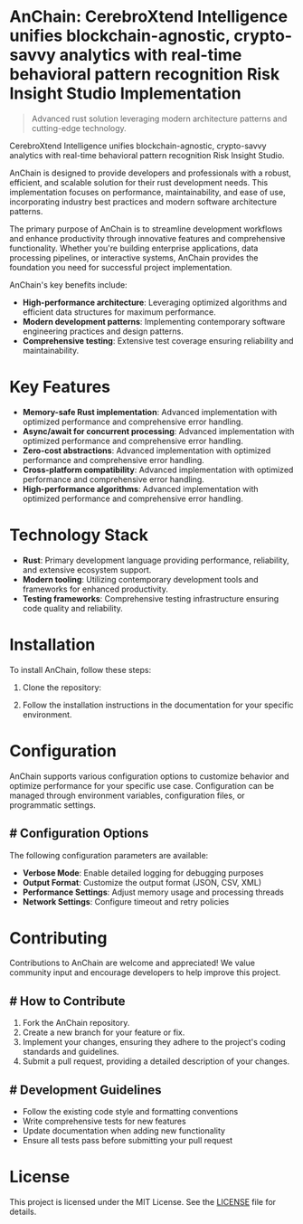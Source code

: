 <!-- fallback_AnChain_20250803030455_41972 -->

# AnChain: CerebroXtend Intelligence unifies blockchain-agnostic, crypto-savvy analytics with real-time behavioral pattern recognition Risk Insight Studio Implementation
> Advanced rust solution leveraging modern architecture patterns and cutting-edge technology.

CerebroXtend Intelligence unifies blockchain-agnostic, crypto-savvy analytics with real-time behavioral pattern recognition Risk Insight Studio.

AnChain is designed to provide developers and professionals with a robust, efficient, and scalable solution for their rust development needs. This implementation focuses on performance, maintainability, and ease of use, incorporating industry best practices and modern software architecture patterns.

The primary purpose of AnChain is to streamline development workflows and enhance productivity through innovative features and comprehensive functionality. Whether you're building enterprise applications, data processing pipelines, or interactive systems, AnChain provides the foundation you need for successful project implementation.

AnChain's key benefits include:

* **High-performance architecture**: Leveraging optimized algorithms and efficient data structures for maximum performance.
* **Modern development patterns**: Implementing contemporary software engineering practices and design patterns.
* **Comprehensive testing**: Extensive test coverage ensuring reliability and maintainability.

# Key Features

* **Memory-safe Rust implementation**: Advanced implementation with optimized performance and comprehensive error handling.
* **Async/await for concurrent processing**: Advanced implementation with optimized performance and comprehensive error handling.
* **Zero-cost abstractions**: Advanced implementation with optimized performance and comprehensive error handling.
* **Cross-platform compatibility**: Advanced implementation with optimized performance and comprehensive error handling.
* **High-performance algorithms**: Advanced implementation with optimized performance and comprehensive error handling.

# Technology Stack

* **Rust**: Primary development language providing performance, reliability, and extensive ecosystem support.
* **Modern tooling**: Utilizing contemporary development tools and frameworks for enhanced productivity.
* **Testing frameworks**: Comprehensive testing infrastructure ensuring code quality and reliability.

# Installation

To install AnChain, follow these steps:

1. Clone the repository:


2. Follow the installation instructions in the documentation for your specific environment.

# Configuration

AnChain supports various configuration options to customize behavior and optimize performance for your specific use case. Configuration can be managed through environment variables, configuration files, or programmatic settings.

## # Configuration Options

The following configuration parameters are available:

* **Verbose Mode**: Enable detailed logging for debugging purposes
* **Output Format**: Customize the output format (JSON, CSV, XML)
* **Performance Settings**: Adjust memory usage and processing threads
* **Network Settings**: Configure timeout and retry policies

# Contributing

Contributions to AnChain are welcome and appreciated! We value community input and encourage developers to help improve this project.

## # How to Contribute

1. Fork the AnChain repository.
2. Create a new branch for your feature or fix.
3. Implement your changes, ensuring they adhere to the project's coding standards and guidelines.
4. Submit a pull request, providing a detailed description of your changes.

## # Development Guidelines

* Follow the existing code style and formatting conventions
* Write comprehensive tests for new features
* Update documentation when adding new functionality
* Ensure all tests pass before submitting your pull request

# License

This project is licensed under the MIT License. See the [LICENSE](https://github.com/gary111868/AnChain/blob/main/LICENSE) file for details.
